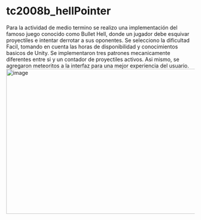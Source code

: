 # tc2008b_hellPointer
Para la actividad de medio termino se realizo una implementación del famoso juego conocido como Bullet Hell, donde un jugador debe esquivar proyectiles e intentar derrotar a sus oponentes. Se selecciono la dificultad Facil, tomando en cuenta las horas de disponibilidad y conocimientos basicos de Unity. Se implementaron tres patrones mecanicamente diferentes entre si y un contador de proyectiles activos. Asi mismo, se agregaron meteoritos a la interfaz para una mejor experiencia del usuario. 
<img width="822" height="388" alt="image" src="https://github.com/user-attachments/assets/84af13eb-7ca6-4c2a-9a3e-8e37ed3f828f" />
